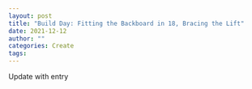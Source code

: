 ```yaml
---
layout: post
title: "Build Day: Fitting the Backboard in 18, Bracing the Lift"
date: 2021-12-12
author: ""
categories: Create
tags:
---
```

Update with entry
